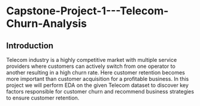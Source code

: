 # Capstone-Project-1---Telecom-Churn-Analysis
## Introduction
Telecom industry is a highly competitive market with multiple service providers where customers can actively switch from one operator to another resulting in a high churn rate. Here customer retention becomes more important than customer acquisition for a profitable business. In this project we will perform EDA on the given Telecom dataset to discover key factors responsible for customer churn and recommend business strategies to ensure customer retention.
